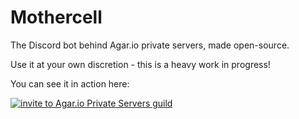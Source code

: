 # Mothercell

The Discord bot behind Agar.io private servers, made open-source.

Use it at your own discretion - this is a heavy work in progress!

You can see it in action here:

[![invite to Agar.io Private Servers guild](https://discordapp.com/api/guilds/407210435721560065/embed.png?style=banner1)](https://discord.gg/66X2ESb)
